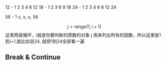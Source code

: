 12 - 1 2 3 4 6 12
18 - 1 2 3 6 9 18
24 - 1 2 3 4 6 8 12 24

56 - 1 x, x, x, 56




$$
j = range(1, i+1) 
$$
这里两层循环，i就是你要判断的质数的对象
j 用来列出所有的因数，所以这里是1到i+1,就比如说24, 就把1到24全部看一遍



## Break & Continue
